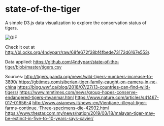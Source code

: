 # state-of-the-tiger
A simple D3.js data visualization to explore the conservation status of tigers.

![GIF](https://github.com/4ndyparr/state-of-the-tiger/blob/master/sample.gif)

Check it out at
http://bl.ocks.org/4ndyparr/raw/68fe672f38bf4fbede73173d6167e553/.

Data applied:
https://github.com/4ndyparr/state-of-the-tiger/blob/master/tigers.csv

Sources:
http://tigers.panda.org/news/wild-tigers-numbers-increase-to-3890/
https://gbtimes.com/siberian-tiger-family-caught-on-camera-in-ne-china
https://blog.wwf.ca/blog/2018/07/27/13-countries-can-find-wild-tigers/
https://www.mmtimes.com/news/group-hopes-conserve-endangered-tigers-myanmar.html
https://www.nature.com/articles/s41467-017-01656-4
http://www.asianews.it/news-en/Vientiane,-illegal-tiger-farms-continue.-Three-specimens-die-42932.html
https://www.thestar.com.my/news/nation/2019/03/18/malayan-tiger-may-be-extinct-in-five-to-10-years-says-xavier/
